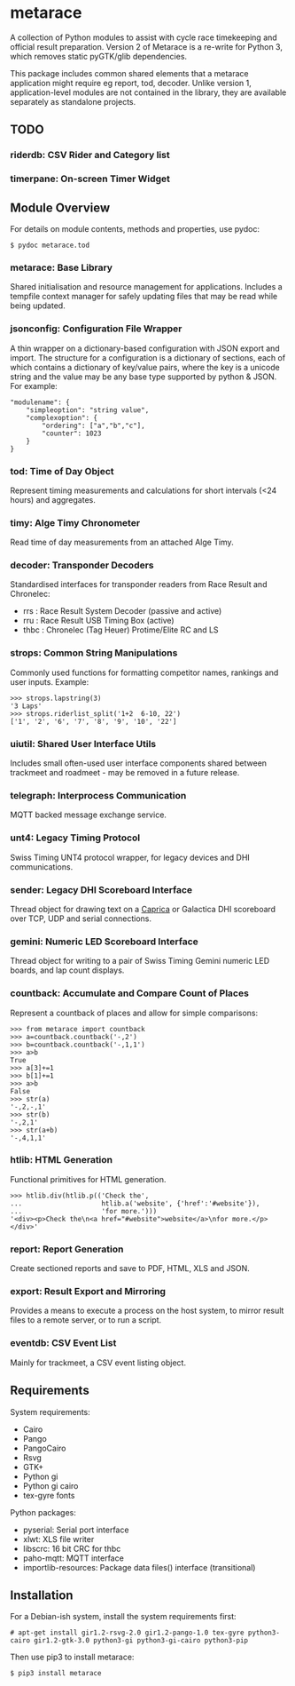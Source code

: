 # metarace

A collection of Python modules to assist with cycle race timekeeping
and official result preparation. Version 2 of Metarace is a
re-write for Python 3, which removes static pyGTK/glib dependencies.

This package includes common shared elements that a metarace
application might require eg report, tod, decoder.
Unlike version 1, application-level modules are not contained in
the library, they are available separately as standalone projects.

## TODO

### riderdb: CSV Rider and Category list

### timerpane: On-screen Timer Widget


## Module Overview

For details on module contents, methods and properties, use
pydoc:

	$ pydoc metarace.tod

### metarace: Base Library

Shared initialisation and resource management for applications.
Includes a tempfile context manager for safely updating files that
may be read while being updated.


### jsonconfig: Configuration File Wrapper

A thin wrapper on a dictionary-based configuration
with JSON export and import. The structure for a configuration
is a dictionary of sections, each of which contains a dictionary
of key/value pairs, where the key is a unicode string and the
value may be any base type supported by python & JSON. For example:

	"modulename": {
		"simpleoption": "string value",
		"complexoption": {
			"ordering": ["a","b","c"],
			"counter": 1023
		}
	}


### tod: Time of Day Object

Represent timing measurements and calculations for short intervals 
(<24 hours) and aggregates.


### timy: Alge Timy Chronometer

Read time of day measurements from an attached Alge Timy.


### decoder: Transponder Decoders

Standardised interfaces for transponder readers from Race Result
and Chronelec:

   - rrs : Race Result System Decoder (passive and active)
   - rru : Race Result USB Timing Box (active)
   - thbc : Chronelec (Tag Heuer) Protime/Elite RC and LS

### strops: Common String Manipulations

Commonly used functions for formatting competitor names,
rankings and user inputs. Example:

	>>> strops.lapstring(3)
	'3 Laps'
	>>> strops.riderlist_split('1+2  6-10, 22')
	['1', '2', '6', '7', '8', '9', '10', '22']


### uiutil: Shared User Interface Utils

Includes small often-used user interface components shared between 
trackmeet and roadmeet - may be removed in a future release.


### telegraph: Interprocess Communication

MQTT backed message exchange service. 


### unt4: Legacy Timing Protocol

Swiss Timing UNT4 protocol wrapper, for legacy devices and DHI
communications.


### sender: Legacy DHI Scoreboard Interface

Thread object for drawing text on a
[Caprica](https://github.com/ndf-zz/caprica)
or Galactica DHI scoreboard over TCP, UDP and serial connections.


### gemini: Numeric LED Scoreboard Interface

Thread object for writing to a pair of Swiss Timing Gemini
numeric LED boards, and lap count displays.


### countback: Accumulate and Compare Count of Places

Represent a countback of places and allow for simple comparisons:

	>>> from metarace import countback
	>>> a=countback.countback('-,2')
	>>> b=countback.countback('-,1,1')
	>>> a>b
	True
	>>> a[3]+=1
	>>> b[1]+=1
	>>> a>b
	False
	>>> str(a)
	'-,2,-,1'
	>>> str(b)
	'-,2,1'
	>>> str(a+b)
	'-,4,1,1'


### htlib: HTML Generation

Functional primitives for HTML generation.

	>>> htlib.div(htlib.p(('Check the',
	...                    htlib.a('website', {'href':'#website'}),
	...                    'for more.')))
	'<div><p>Check the\n<a href="#website">website</a>\nfor more.</p></div>'


### report: Report Generation

Create sectioned reports and save to PDF, HTML, XLS and JSON.


### export: Result Export and Mirroring

Provides a means to execute a process on the host system, to
mirror result files to a remote server, or to run a script.


### eventdb: CSV Event List

Mainly for trackmeet, a CSV event listing object.


## Requirements

System requirements:

   - Cairo
   - Pango
   - PangoCairo
   - Rsvg
   - GTK+
   - Python gi
   - Python gi cairo
   - tex-gyre fonts

Python packages:

   - pyserial: Serial port interface
   - xlwt: XLS file writer
   - libscrc: 16 bit CRC for thbc
   - paho-mqtt: MQTT interface
   - importlib-resources: Package data files() interface (transitional)


## Installation

For a Debian-ish system, install the system requirements first:

	# apt-get install gir1.2-rsvg-2.0 gir1.2-pango-1.0 tex-gyre python3-cairo gir1.2-gtk-3.0 python3-gi python3-gi-cairo python3-pip

Then use pip3 to install metarace:

	$ pip3 install metarace


